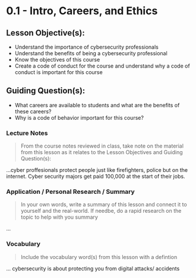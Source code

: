 # 0.1 - Intro, Careers, and Ethics

## Lesson Objective(s):
- Understand the importance of cybersecurity professionals
- Understand the benefits of being a cybersecurity professional
- Know the objectives of this course
- Create a code of conduct for the course and understand why a code of conduct is important for this course

## Guiding Question(s):
- What careers are available to students and what are the benefits of these careers?
- Why is a code of behavior important for this course?


### Lecture Notes
> From the course notes reviewed in class, take note on the material from this lesson as it relates to the Lesson Objectives and Guiding Question(s):

...cyber proffesionals protect people just like firefighters, police but on the internet. Cyber security majors get paid 100,000 at the start of their jobs. 

### Application / Personal Research / Summary
> In your own words, write a summary of this lesson and connect it to yourself and the real-world. If needbe, do a rapid research on the topic to help with you summary

...

### Vocabulary
> Include the vocabulary word(s) from this lesson with a defintion

... cybersecurity is about protecting you from digital attacks/ accidents


